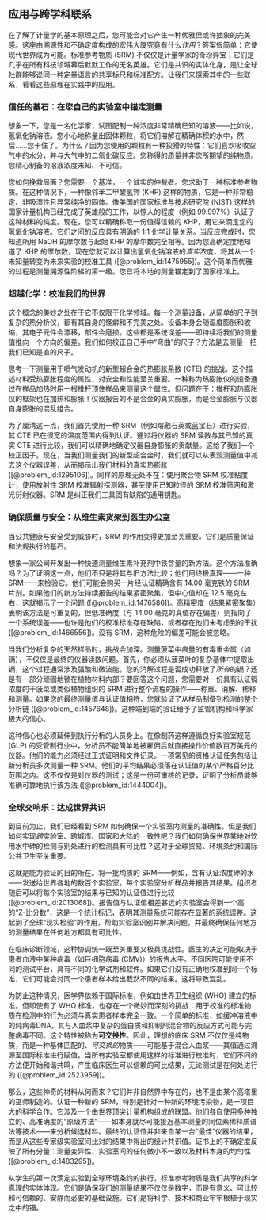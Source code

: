 ## 应用与跨学科联系

在了解了计量学的基本原理之后，您可能会对它产生一种优雅但或许抽象的完美感。这座由溯源性和不确定度构成的宏伟大厦究竟有什么*作用*？答案很简单：它使现代世界成为可能。标准参考物质 (SRM) 不仅仅是计量学家的奇珍异宝；它们是几乎在所有科技领域幕后默默工作的无名英雄。它们是共识的实体化身，是让全球社群能够说同一种定量语言的共享标尺和标准配方。让我们来探索其中的一些联系，看看这些原理在实践中的应用。

### 信任的基石：在您自己的实验室中锚定测量

想象一下，您是一名化学家，试图配制一种浓度非常精确已知的溶液——比如说，氢氧化钠溶液。您小心地称量出固体颗粒，将它们溶解在精确体积的水中，然后……您卡住了。为什么？因为您使用的颗粒有一种狡猾的特性：它们喜欢吸收空气中的水分，并与大气中的二氧化碳反应。您称得的质量并非您所期望的纯物质。您精心制备的溶液浓度未知、不可信。

您如何挽救局面？您需要一个基准，一个诚实的仲裁者。您求助于一种标准参考物质。在这种情况下，一种像邻苯二甲酸氢钾 (KHP) 这样的物质，它是一种非常稳定、非吸湿性且异常纯净的固体。像美国的国家标准与技术研究院 (NIST) 这样的国家计量机构已经完成了英雄般的工作，以惊人的程度（例如 99.997%）认证了这种材料的纯度。现在，您可以精确称取一份值得信赖的 KHP，用它来滴定您的氢氧化钠溶液。它们之间的反应具有明确的 1:1 化学计量关系。当反应完成时，您知道所用 NaOH 的摩尔数与起始 KHP 的摩尔数完全相等。因为您高确定度地知道了 KHP 的摩尔数，现在您就可以计算出氢氧化钠溶液的*真实*浓度，将其从一个未知量转变为未来实验的校准工具 ([@problem_id:1475955])。这个简单而优雅的过程是测量溯源性阶梯的第一级。您已将本地的测量锚定到了国家标准上。

### 超越化学：校准我们的世界

这个概念的美妙之处在于它不仅限于化学领域。每一个测量设备，从简单的尺子到复杂的热分析仪，都有其自身的怪癖和不完美之处。设备本身会随温度膨胀和收缩，其电子元件会漂移，部件会磨损。这些都是系统误差——即持续将我们的测量值推向一个方向的偏差。我们如何校正自己手中“弯曲”的尺子？方法是去测量一把我们已知是直的尺子。

思考一下测量用于喷气发动机的新型超合金的热膨胀系数 (CTE) 的挑战。这个描述材料受热膨胀程度的属性，对安全和性能至关重要。一种称为热膨胀仪的设备通过在样品加热时用一根推杆顶住样品来测量这个属性。但问题在于：推杆和热膨胀仪的框架也在加热和膨胀！仪器报告的不是合金的真实膨胀，而是合金膨胀与仪器自身膨胀的混乱组合。

为了厘清这一点，我们首先使用一种 SRM（例如熔融石英或蓝宝石）进行实验，其 CTE 已在很宽的温度范围内得到认证。通过将仪器的 SRM 读数与其已知的真实 CTE 进行比较，我们可以精确地确定仪器自身膨胀的贡献量。这给了我们一个校正因子。现在，当我们测量我们的新型超合金时，我们就可以从表观测量值中减去这个仪器误差，从而揭示出我们材料的真实热膨胀 ([@problem_id:1295106])。同样的原理无处不在：使用聚合物 SRM 校准粘度计，使用放射性 SRM 校准辐射探测器，甚至使用已知粒径的 SRM 校准筛网和激光衍射仪器。SRM 是纠正我们工具固有缺陷的通用钥匙。

### 确保质量与安全：从维生素货架到医生办公室

当公共健康与安全受到威胁时，SRM 的作用变得更加至关重要。它们是质量保证和法规执行的基石。

想象一家公司开发出一种快速测量维生素补充剂中铁含量的新方法。这个方法准确吗？为了证明这一点，他们不只是将其与旧方法比较；他们用终极真理——一种 SRM——来检验它。他们可能会购买一片经认证精确含有 $14.00$ 毫克铁的 SRM 片剂。如果他们的新方法持续报告的结果紧密聚集，但中心值却在 $12.5$ 毫克左右，这就揭示了一个问题 ([@problem_id:1476586])。高精密度（结果紧密聚集）表明该方法是可重复的，但低准确度（与 $14.00$ 毫克的真值存在偏差）则指向了一个系统误差——也许是他们的校准标准存在缺陷，或者存在他们未考虑到的干扰 ([@problem_id:1466556])。没有 SRM，这种危险的偏差可能会被忽略。

当我们分析复杂的天然样品时，挑战会加深。测量菠菜中痕量的有毒重金属（如镉），不仅仅是最终的仪器读数问题。首先，你必须从菠菜叶的复杂基体中提取出镉，这个过程通常涉及强酸和微波能。您的消解过程是否成功释放了*所有*的镉？还是有一部分顽固地锁在植物材料内部？要回答这个问题，您需要对一份具有认证镉浓度的干菠菜或类似植物组织的 SRM 进行整个流程的操作——称重、消解、稀释和测量。如果您的最终测量值与认证值相符，您就验证了从样品制备到检测的整个分析链 ([@problem_id:1457648])。这种端到端的验证给予了监管机构和科学家极大的信心。

这种信心也必须延伸到执行分析的人员身上。在像制药这样遵循良好实验室规范 (GLP) 的受管制行业中，分析员不能简单地被雇佣后就直接操作价值数百万美元的仪器。他们的能力必须经过正式证明和文件记录。一项常见的资格认证任务包括让新分析员多次测量一种 SRM。他们的平均结果必须落在认证值的某个严格百分比范围之内。这不仅仅是对仪器的测试；这是一份可审核的记录，证明了分析员能够准确可靠地执行该方法 ([@problem_id:1444004])。

### 全球交响乐：达成世界共识

到目前为止，我们已经看到 SRM 如何确保一个实验室内测量的准确性。但是我们如何实现*跨*实验室、跨城市、国家和大陆的一致性呢？我们如何确保世界某地对饮用水中砷的检测与别处进行的检测具有可比性？这对于全球贸易、环境条约和国际公共卫生至关重要。

这就是能力验证的目的所在。将一批均质的 SRM——例如，含有认证浓度砷的水——发送给世界各地的数百个实验室。每个实验室分析样品并报告其结果。组织者随后可以将每个实验室的结果与已知的认证值进行比较 ([@problem_id:2013068])。报告值与认证值相差甚远的实验室会得到一个高的“Z-比分数”，这是一个统计标记，表明其测量系统可能存在显著的系统误差。这起到了全球“现实检验”的作用，帮助实验室识别并解决问题，并最终确保任何地方的测量结果在任何地方都具有可比性。

在临床诊断领域，这种协调统一既至关重要又极具挑战性。医生的决定可能取决于患者血液中某种病毒（如巨细胞病毒 (CMV)）的报告水平。不同医院可能使用不同的测试平台，具有不同的化学试剂和软件。如果它们没有正确地校准到同一个标准，它们可能会对同一个患者样本给出截然不同的结果。这将导致混乱。

为防止这种情况，医学界依赖于国际标准，例如由世界卫生组织 (WHO) 建立的标准。但即使有了 WHO 标准，也存在一个微妙而深刻的挑战：用于校准的标准物质在检测中的行为必须与真实患者样本完全一致。一个简单的标准，如缓冲溶液中的纯病毒DNA，其与人血浆中复杂的蛋白质和抑制剂混合物的反应方式可能与完整病毒不同。这个特性被称为**可交换性**。因此，理想的临床 SRM 不仅仅是纯物质，而是一种基体匹配的、*可交换的*物质——可能基于混合人血浆——其值通过溯源至国际标准进行赋值。当所有实验室都使用这样的标准进行校准时，它们不同的方法便开始和谐共鸣，产生临床医生可以信赖的可比结果，无论测试是在何处进行的 ([@problem_id:2523959])。

那么，这些神奇的材料从何而来？它们并非自然界中存在的，也不是由某个高塔里的巫师制造的。认证一种新的 SRM，特别是针对一种新的环境污染物，是一项巨大的科学合作。它涉及一个由世界顶尖计量机构组成的联盟。他们各自使用多种独立的、高准确度的“原级方法”——如本身就尽可能接近基本测量的同位素稀释质谱法等技术——来分析候选材料。最终的认证值并非来自某一台“最佳”仪器的结果，而是从这些专家级实验室间比对的结果中得出的统计共识值。证书上的不确定度反映了所有分量：测量变异性、实验室间的任何微小不一致以及材料本身的均匀性 ([@problem_id:1483295])。

从学生的第一次滴定实验到全球环境条约的执行，标准参考物质是我们共享的科学真理的实体体现。它们是确保我们的测量结果不仅仅是数字，而是有意义、可比较和可信赖的、安静而必要的基础设施。它们是将科学、技术和商业牢牢根植于现实之中的锚。